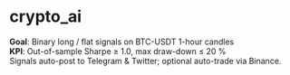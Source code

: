 # crypto_ai

**Goal**: Binary long / flat signals on BTC-USDT 1-hour candles  
**KPI**: Out-of-sample Sharpe ≥ 1.0, max draw-down ≤ 20 %  
Signals auto-post to Telegram & Twitter; optional auto-trade via Binance.

